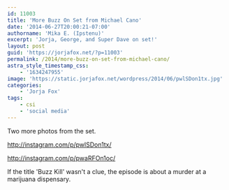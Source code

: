 ```yaml
---
id: 11003
title: 'More Buzz On Set from Michael Cano'
date: '2014-06-27T20:00:21-07:00'
authorname: 'Mika E. (Ipstenu)'
excerpt: 'Jorja, George, and Super Dave on set!'
layout: post
guid: 'https://jorjafox.net/?p=11003'
permalink: /2014/more-buzz-on-set-from-michael-cano/
astra_style_timestamp_css:
    - '1634247955'
image: 'https://static.jorjafox.net/wordpress/2014/06/pwlSDon1tx.jpg'
categories:
    - 'Jorja Fox'
tags:
    - csi
    - 'social media'
---
```


Two more photos from the set.

http://instagram.com/p/pwlSDon1tx/

http://instagram.com/p/pwaRFOn1oc/

If the title 'Buzz Kill' wasn't a clue, the episode is about a murder at a marijuana dispensary.
